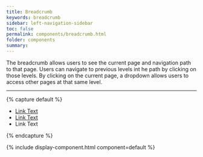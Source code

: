 ```yaml
---
title: Breadcrumb
keywords: breadcrumb
sidebar: left-navigation-sidebar
toc: false
permalink: components/breadcrumb.html
folder: components
summary:
---
```


The breadcrumb allows users to see the current page and navigation path to that page. Users can navigate to previous levels int he path by clicking on those levels. By clicking on the current page, a dropdown allows users to access other pages at that same level.

<hr>

{% capture default %}
<ul class="fd-breadcrumb">
    <li class="fd-breadcrumb__item">
        <a class="fd-breadcrumb__link" href="#">Link Text</a>
    </li>
    <li class="fd-breadcrumb__item">
        <a class="fd-breadcrumb__link" href="#">Link Text</a>
    </li>
    <li class="fd-breadcrumb__item">
        Link Text
    </li>
</ul>
{% endcapture %}

{% include display-component.html component=default %}

